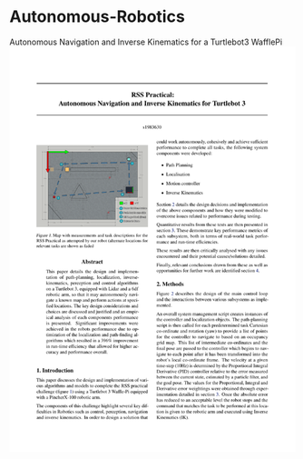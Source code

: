 # Autonomous-Robotics
Autonomous Navigation and Inverse Kinematics for a Turtlebot3 WafflePi
<img src="https://github.com/spiketg/Autonomous-Robotics/blob/master/Autonomous%20Navigation%20and%20Inverse%20Kinematics%20for%20Turtlebot3.pdf"
     alt="Markdown Monster icon"
     style="float: left; margin-right: 10px;" />
